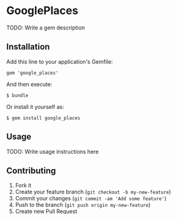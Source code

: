 # GooglePlaces

TODO: Write a gem description

## Installation

Add this line to your application's Gemfile:

    gem 'google_places'

And then execute:

    $ bundle

Or install it yourself as:

    $ gem install google_places

## Usage

TODO: Write usage instructions here

## Contributing

1. Fork it
2. Create your feature branch (`git checkout -b my-new-feature`)
3. Commit your changes (`git commit -am 'Add some feature'`)
4. Push to the branch (`git push origin my-new-feature`)
5. Create new Pull Request
